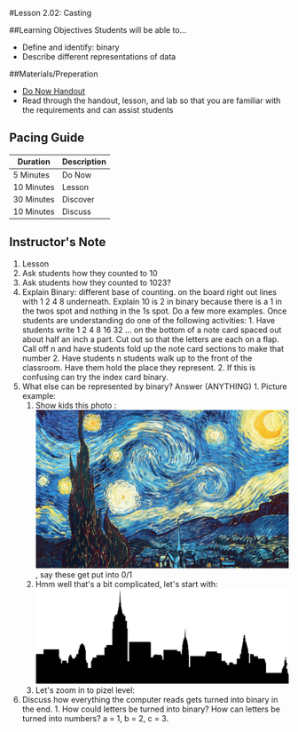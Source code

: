#Lesson 2.02: Casting

##Learning Objectives
Students will be able to... 
* Define and identify: binary 
* Describe different representations of data

##Materials/Preperation
* [Do Now Handout]
* Read through the handout, lesson, and lab so that you are familiar with the requirements and can assist students

## Pacing Guide
| Duration   | Description |
| ---------- | ----------- |
| 5 Minutes  | Do Now      |
| 10 Minutes | Lesson      |
| 30 Minutes | Discover    |
| 10 Minutes | Discuss     |

## Instructor's Note
1. Lesson
  1. Ask students how they counted to 10
  2. Ask students how they counted to 1023? 
  3. Explain Binary: different base of counting. on the board right out lines with 1 2 4 8 underneath. Explain 10 is 2 in binary because there is a 1 in the twos spot and nothing in the 1s spot. Do a few more examples. Once students are understanding do one of the following activities:
    1. Have students write 1 2 4 8 16 32 ... on the bottom of a note card spaced out about half an inch a part. Cut out so that the letters are each on a flap. Call off n and have students fold up the note card sections to make that number 
    2. Have students n students walk up to the front of the classroom. Have them hold the place they represent. 
    2. If this is confusing can try the index card binary. 
  3. What else can be represented by binary? Answer (ANYTHING)
    1. Picture example: 
        1. Show kids this photo : ![Stary Night](starynight.png), say these get put into 0/1 
        2. Hmm well that's a bit complicated, let's start with: ![city scape](basic_city.png)
        3. Let's zoom in to pizel level: 
  4. Discuss how everything the computer reads gets turned into binary in the end. 
    1. How could letters be turned into binary? How can letters be turned into numbers? a = 1, b = 2, c = 3. 


[Do Now Handout]:https://teals-introcs.gitbooks.io/2nd-semester-introduction-to-computer-science-pri/content/do_now_201.html
